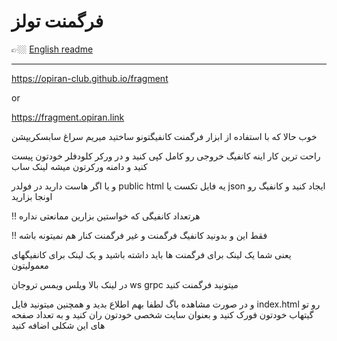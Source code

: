 # فرگمنت تولز

👉🏼 [English readme](https://github.com/opiran-club/fragment/blob/main/README%5BENG%5D.md)

*************************************************************************

https://opiran-club.github.io/fragment

or

https://fragment.opiran.link

خوب حالا که با استفاده از ابزار فرگمنت کانفیگتونو ساختید میریم سراغ سابسکریپشن

راحت ترین کار اینه کانفیگ خروجی رو کامل کپی کنید و در ورکر کلودفلر خودتون پیست کنید و دامنه ورکرتون میشه لینک ساب 

و یا اگر هاست دارید در فولدر public html یه فایل تکست یا json ایجاد کنید و کانفیگ رو اونجا بزارید 

‼️ هرتعداد کانفیگی که خواستین بزارین ممانعتی نداره

‼️ فقط این و بدونید کانفیگ فرگمنت و غیر فرگمنت کنار هم نمیتونه باشه 


یعنی شما یک لینک برای فرگمنت ها باید داشته باشید و یک لینک برای کانفیگهای معمولیتون


در لینک بالا ویلس ویمس تروجان ws grpc میتونید فرگمنت کنید 

و در صورت مشاهده باگ لطفا بهم اطلاع بدید و همچنین میتونید فایل index.html رو تو گیتهاب خودتون فورک کنید و بعنوان سایت شخصی خودتون ران کنید و به تعداد صفحه های این شکلی اضافه کنید 

